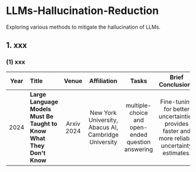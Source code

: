 # LLMs-Hallucination-Reduction
Exploring various methods to mitigate the hallucination of LLMs.

## 1. xxx

### (1) xxx
| Year | Title                                                        | **Venue** | **Affiliation** | **Tasks** |                           Brief Conclusions                             |                       Paper                   |                             Code                             |
| :--: | :----------------------------------------------------------- | :-------: | :-------: | :-------: | :----------------------------------------------------------: | :----------------------------------------------------------: | :----------------------------------------------------------: |
| 2024 | **Large Language Models Must Be Taught to Know What They Don't Know** |    Arxiv 2024   |    New York University, Abacus AI, Cambridge University   |    multiple-choice and open-ended question answering   | Fine-tuning for better uncertainties provides faster and more reliable uncertainty estimates. | [Link](https://arxiv.org/abs/2406.08391) |  [Link](https://github.com/activatedgeek/calibration-tuning) |
